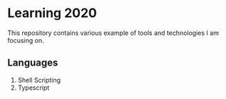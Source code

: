 # Learning 2020

This repository contains various example of tools and technologies I am focusing on.

## Languages

1.  Shell Scripting
2.  Typescript
